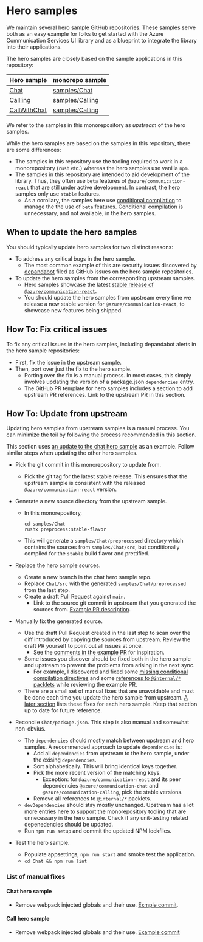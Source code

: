 # Hero samples

We maintain several hero sample GitHub repositories. These samples serve both as an easy example for folks to get started with the Azure Communication Services UI library and as a blueprint to integrate the library into their applications.

The hero samples are closely based on the sample applications in this repository:

| Hero sample                        | monorepo sample                         |
| --                                 | --                                      |
| [Chat][hero-chat]                  | [samples/Chat][samples-chat]            |
| [Callling][hero-calling]           | [samples/Calling][samples-calling]      |
| [CallWithChat][hero-callwithchat]  | [samples/Calling][samples-callwithchat] |

We refer to the samples in this monorepository as _upstream_ of the hero samples.

While the hero samples are based on the samples in this repository, there are some differences:

- The samples in this repository use the tooling required to work in a monorepository (`rush` etc.) whereas the hero samples use vanilla `npm`.
- The samples in this repository are intended to aid development of the library. Thus, they often use `beta` features of `@azure/communication-react` that are still under active development. In contrast, the hero samples only use `stable` features.
  - As a corollary, the samples here use [conditional compilation](../references/beta-only-features.md) to manage the the use of `beta` features. Conditional compilation is unnecessary, and not available, in the hero samples.

[hero-chat]: https://github.com/Azure-Samples/communication-services-web-chat-hero
[hero-calling]: https://github.com/Azure-Samples/communication-services-web-calling-hero
[hero-callwithchat]: https://github.com/Azure-Samples/communication-services-web-callwithchat-hero
[samples-chat]: ../../samples/Chat/
[samples-calling]: ../../samples/Calling/
[samples-callwithchat]: ../../samples/CallWithChat/

## When to update the hero samples

You should typically update hero samples for two distinct reasons:

- To address any critical bugs in the hero sample.
  - The most common example of this are security issues discovered by [depandabot](https://github.com/dependabot) filed as GitHub issues on the hero sample repositories.
- To update the hero samples from the corresponding upstream samples.
  - Hero samples showcase the latest [stable release of `@azure/communication-react`](https://www.npmjs.com/package/@azure/communication-react).
  - You should update the hero samples from upstream every time we release a new stable version for `@azure/communication-react`, to showcase new features being shipped.


## How To: Fix critical issues

To fix any critical issues in the hero samples, including depandabot alerts in the hero sample repositories:

- First, fix the issue in the upstream sample.
- Then, port over just the fix to the hero sample.
  - Porting over the fix is a manual process. In most cases, this simply involves updating the version of a package.json `dependencies` entry.
  - The GitHub PR template for hero samples includes a section to add upstream PR references. Link to the upstream PR in this section.


## How To: Update from upstream

Updating hero samples from upstream samples is a manual process. You can minimize the toil by following the process recommended in this section.

This section uses [an update to the chat hero sample](https://github.com/Azure-Samples/communication-services-web-chat-hero/pull/69) as an example. Follow similar steps when updating the other hero samples.

- Pick the git commit in this monorepository to update from.
  - Pick the git tag for the latest stable release. This ensures that the upstream sample is consistent with the released `@azure/communication-react` version.

- Generate a new source directory from the upstream sample.
  - In this monorepository,
    ```
    cd samples/Chat
    rushx preprocess:stable-flavor
    ```
  - This will generate a `samples/Chat/preprocessed` directory which contains the sources from `samples/Chat/src`, but conditionally compiled for the `stable` build flavor and prettified.

- Replace the hero sample sources.
  - Create a new branch in the chat hero sample repo.
  - Replace `Chat/src` with the generated `samples/Chat/preprocessed` from the last step.
  - Create a draft Pull Request against `main`.
    - Link to the source git commit in upstream that you generated the sources from. [Example PR description](https://github.com/Azure-Samples/communication-services-web-chat-hero/pull/69).

- Manually fix the generated source.
  - Use the draft Pull Request created in the last step to scan over the diff introduced by copying the sources from upstream. Review the draft PR yourself to point out all issues at once.
    - See the [comments in the example PR]((https://github.com/Azure-Samples/communication-services-web-chat-hero/pull/69)) for inspiration.
  - Some issues you discover should be fixed both in the hero sample and upstream to prevent the problems from arising in the next sync.
    - For example, I discovered and fixed some [missing conditional compilation directives](https://github.com/Azure/communication-ui-library/pull/2132) and some [references to `@internal/*` packlets](https://github.com/Azure/communication-ui-library/pull/2133) while reviewing the example PR.
  - There are a small set of manual fixes that are unavoidable and must be done each time you update the hero sample from upstream. [A later section](#list-of-manual-fixes) lists these fixes for each hero sample. Keep that section up to date for future reference.

- Reconcile `Chat/package.json`. This step is also manual and somewhat non-obvius.
  - The `dependencies` should mostly match between upstream and hero samples. A recommended approach to update `dependencies` is:
    - Add all `dependencies` from upstream to the hero sample, under the exising `dependencies`.
    - Sort alphabetically. This will bring identical keys together.
    - Pick the more recent version of the matching keys.
      - Exception: for `@azure/communication-react` and its peer dependencies `@azure/communication-chat` and `@azure/communication-calling`, pick the stable versions.
    - Remove all references to `@internal/*` packlets.
  - `devDependencies` should stay mostly unchanged. Upstream has a lot more entries here to support the monorepository tooling that are unnecessary in the hero sample. Check if any unit-testing related depenedencies should be updated.
  - Run `npm run setup` and commit the updated NPM lockfiles.

- Test the hero sample.
  - Populate appsettings, `npm run start` and smoke test the application.
  - `cd Chat && npm run lint`


### List of manual fixes

#### Chat hero sample

- Remove webpack injected globals and their use. [Exmple commit](https://github.com/Azure-Samples/communication-services-web-chat-hero/pull/69/commits/428bebd38de26678ecdede16051bcd309e4cadff).

#### Call hero sample

- Remove webpack injected globals and their use. [Example commit](https://github.com/Azure-Samples/communication-services-web-calling-hero/pull/154/commits/6d3a2854bdef06bc8304d6c11ad086facb8c4286)

